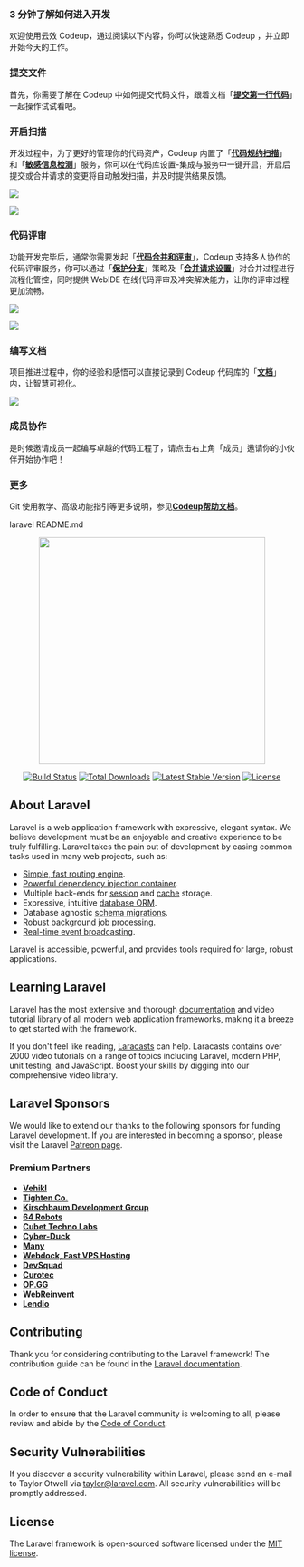 ### 3 分钟了解如何进入开发

欢迎使用云效 Codeup，通过阅读以下内容，你可以快速熟悉 Codeup ，并立即开始今天的工作。

### 提交**文件**

首先，你需要了解在 Codeup 中如何提交代码文件，跟着文档「[__提交第一行代码__](https://thoughts.aliyun.com/sharespace/5e8c37eb546fd9001aee8242/docs/5e8c37e7546fd9001aee81fd)」一起操作试试看吧。

### 开启扫描

开发过程中，为了更好的管理你的代码资产，Codeup 内置了「[__代码规约扫描__](https://thoughts.aliyun.com/sharespace/5e8c37eb546fd9001aee8242/docs/5e8c37e8546fd9001aee821c)」和「[__敏感信息检测__](https://thoughts.aliyun.com/sharespace/5e8c37eb546fd9001aee8242/docs/5e8c37e8546fd9001aee821b)」服务，你可以在代码库设置-集成与服务中一键开启，开启后提交或合并请求的变更将自动触发扫描，并及时提供结果反馈。

![](https://img.alicdn.com/tfs/TB1nRDatoz1gK0jSZLeXXb9kVXa-1122-380.png "")

![](https://img.alicdn.com/tfs/TB1PrPatXY7gK0jSZKzXXaikpXa-1122-709.png "")

### 代码评审

功能开发完毕后，通常你需要发起「[__代码合并和评审__](https://thoughts.aliyun.com/sharespace/5e8c37eb546fd9001aee8242/docs/5e8c37e8546fd9001aee8216)」，Codeup 支持多人协作的代码评审服务，你可以通过「[__保护分支__](https://thoughts.aliyun.com/sharespace/5e8c37eb546fd9001aee8242/docs/5e8c37e9546fd9001aee8221)」策略及「[__合并请求设置__](https://thoughts.aliyun.com/sharespace/5e8c37eb546fd9001aee8242/docs/5e8c37e9546fd9001aee8224)」对合并过程进行流程化管控，同时提供 WebIDE 在线代码评审及冲突解决能力，让你的评审过程更加流畅。

![](https://img.alicdn.com/tfs/TB1XHrctkP2gK0jSZPxXXacQpXa-1432-887.png "")

![](https://img.alicdn.com/tfs/TB1V3fctoY1gK0jSZFMXXaWcVXa-1432-600.png "")

### 编写文档

项目推进过程中，你的经验和感悟可以直接记录到 Codeup 代码库的「[__文档__](https://thoughts.aliyun.com/sharespace/5e8c37eb546fd9001aee8242/docs/5e8c37e8546fd9001aee8213)」内，让智慧可视化。

![](https://img.alicdn.com/tfs/TB1BN2ateT2gK0jSZFvXXXnFXXa-1432-700.png "")

### 成员协作

是时候邀请成员一起编写卓越的代码工程了，请点击右上角「成员」邀请你的小伙伴开始协作吧！

### 更多

Git 使用教学、高级功能指引等更多说明，参见[__Codeup帮助文档__](https://thoughts.aliyun.com/sharespace/5e8c37eb546fd9001aee8242/docs/5e8c37e6546fd9001aee81fa)。



laravel README.md
<p align="center"><a href="https://laravel.com" target="_blank"><img src="https://raw.githubusercontent.com/laravel/art/master/logo-lockup/5%20SVG/2%20CMYK/1%20Full%20Color/laravel-logolockup-cmyk-red.svg" width="400"></a></p>

<p align="center">
<a href="https://travis-ci.org/laravel/framework"><img src="https://travis-ci.org/laravel/framework.svg" alt="Build Status"></a>
<a href="https://packagist.org/packages/laravel/framework"><img src="https://img.shields.io/packagist/dt/laravel/framework" alt="Total Downloads"></a>
<a href="https://packagist.org/packages/laravel/framework"><img src="https://img.shields.io/packagist/v/laravel/framework" alt="Latest Stable Version"></a>
<a href="https://packagist.org/packages/laravel/framework"><img src="https://img.shields.io/packagist/l/laravel/framework" alt="License"></a>
</p>

## About Laravel

Laravel is a web application framework with expressive, elegant syntax. We believe development must be an enjoyable and creative experience to be truly fulfilling. Laravel takes the pain out of development by easing common tasks used in many web projects, such as:

- [Simple, fast routing engine](https://laravel.com/docs/routing).
- [Powerful dependency injection container](https://laravel.com/docs/container).
- Multiple back-ends for [session](https://laravel.com/docs/session) and [cache](https://laravel.com/docs/cache) storage.
- Expressive, intuitive [database ORM](https://laravel.com/docs/eloquent).
- Database agnostic [schema migrations](https://laravel.com/docs/migrations).
- [Robust background job processing](https://laravel.com/docs/queues).
- [Real-time event broadcasting](https://laravel.com/docs/broadcasting).

Laravel is accessible, powerful, and provides tools required for large, robust applications.

## Learning Laravel

Laravel has the most extensive and thorough [documentation](https://laravel.com/docs) and video tutorial library of all modern web application frameworks, making it a breeze to get started with the framework.

If you don't feel like reading, [Laracasts](https://laracasts.com) can help. Laracasts contains over 2000 video tutorials on a range of topics including Laravel, modern PHP, unit testing, and JavaScript. Boost your skills by digging into our comprehensive video library.

## Laravel Sponsors

We would like to extend our thanks to the following sponsors for funding Laravel development. If you are interested in becoming a sponsor, please visit the Laravel [Patreon page](https://patreon.com/taylorotwell).

### Premium Partners

- **[Vehikl](https://vehikl.com/)**
- **[Tighten Co.](https://tighten.co)**
- **[Kirschbaum Development Group](https://kirschbaumdevelopment.com)**
- **[64 Robots](https://64robots.com)**
- **[Cubet Techno Labs](https://cubettech.com)**
- **[Cyber-Duck](https://cyber-duck.co.uk)**
- **[Many](https://www.many.co.uk)**
- **[Webdock, Fast VPS Hosting](https://www.webdock.io/en)**
- **[DevSquad](https://devsquad.com)**
- **[Curotec](https://www.curotec.com/services/technologies/laravel/)**
- **[OP.GG](https://op.gg)**
- **[WebReinvent](https://webreinvent.com/?utm_source=laravel&utm_medium=github&utm_campaign=patreon-sponsors)**
- **[Lendio](https://lendio.com)**

## Contributing

Thank you for considering contributing to the Laravel framework! The contribution guide can be found in the [Laravel documentation](https://laravel.com/docs/contributions).

## Code of Conduct

In order to ensure that the Laravel community is welcoming to all, please review and abide by the [Code of Conduct](https://laravel.com/docs/contributions#code-of-conduct).

## Security Vulnerabilities

If you discover a security vulnerability within Laravel, please send an e-mail to Taylor Otwell via [taylor@laravel.com](mailto:taylor@laravel.com). All security vulnerabilities will be promptly addressed.

## License

The Laravel framework is open-sourced software licensed under the [MIT license](https://opensource.org/licenses/MIT).
